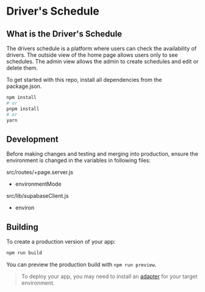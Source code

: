 # Driver's Schedule

## What is the Driver's Schedule

The drivers schedule is a platform where users can check the availability of drivers.
The outside view of the home page allows users only to see schedules. The admin view allows the admin to create schedules and edit or delete them.

To get started with this repo, install all dependencies from the package.json.

```bash
npm install
# or
pnpm install
# or
yarn
```

## Development

Before making changes and testing and merging into production, ensure the environment is changed in the variables in following files:

src/routes/+page.server.js
- environmentMode

src/lib/supabaseClient.js
- environ

## Building

To create a production version of your app:

```bash
npm run build
```

You can preview the production build with `npm run preview`.

> To deploy your app, you may need to install an [adapter](https://kit.svelte.dev/docs/adapters) for your target environment.
